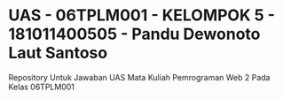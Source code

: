 # UAS - 06TPLM001 - KELOMPOK 5 - 181011400505 - Pandu Dewonoto Laut Santoso
Repository Untuk Jawaban UAS Mata Kuliah Pemrograman Web 2 Pada Kelas 06TPLM001

